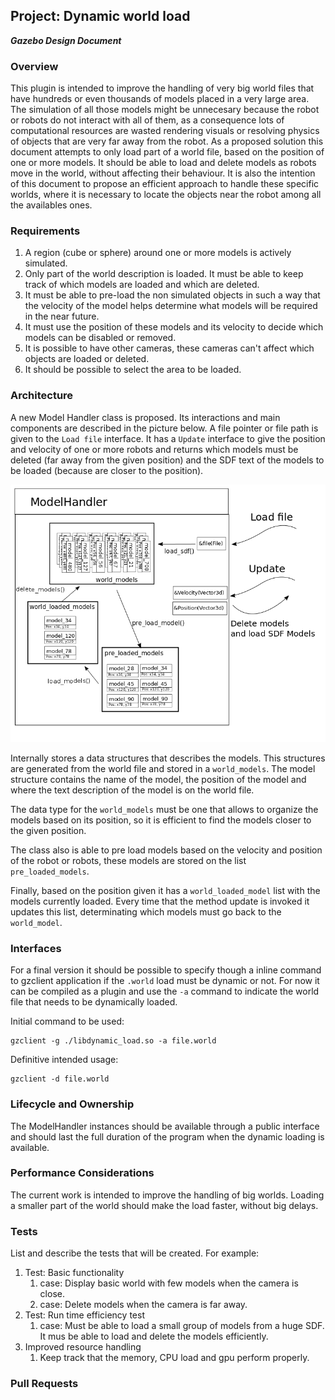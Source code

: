## Project: Dynamic world load
***Gazebo Design Document***

### Overview

This plugin is intended to improve the handling of very big world files that have hundreds or even thousands of models placed in a very large area. The simulation of all those models might be unnecesary because the robot or robots do not interact with all of them, as a consequence lots of computational resources are wasted rendering visuals or resolving physics of objects that are very far away from the robot. As a proposed solution this document attempts to only load part of a world file, based on the position of one or more models. It should be able to load and delete models as robots move in the world, without affecting their behaviour.
It is also the intention of this document to propose an efficient approach to handle these specific worlds, where it is necessary to locate the objects near the robot among all the availables ones.

### Requirements

1. A region (cube or sphere) around one or more models is actively simulated.
2. Only part of the world description is loaded. It must be able to keep track of which models are loaded and which are deleted.
3. It must be able to pre-load the non simulated objects in such a way that the velocity of the model helps determine what models will be required in the near future.
4. It must use the position of these models and its velocity to decide which models can be disabled or removed.
5. It is possible to have other cameras, these cameras can't affect which objects are loaded or deleted.
6. It should be possible to select the area to be loaded.

### Architecture

A new Model Handler class is proposed. Its interactions and main components are described in the picture below. A file pointer or file path is given to the `Load file` interface. It has a `Update` interface to give the position and velocity of one or more robots and returns which models must be deleted (far away from the given position) and the SDF text of the models to be loaded (because are closer to the position).

![model handler diagram](dynamic_world_load.png)

Internally stores a data structures that describes the models. This structures are generated from the world file and stored in a `world_models`. The model structure contains the name of the model, the position of the model and where the text description of the model is on the world file.

The data type for the `world_models` must be one that allows to organize the models based on its position, so it is efficient to find the models closer to the given position.

The class also is able to pre load models based on the velocity and position of the robot or robots, these models are stored on the list `pre_loaded_models`.

Finally, based on the position given it has a `world_loaded_model` list with the models currently loaded. Every time that the method update is invoked it updates this list, determinating which models must go back to the `world_model`.

### Interfaces

For a final version it should be possible to specify though a inline command to gzclient application if the `.world` load must be dynamic or not. For now it can be compiled as a plugin and use the `-a` command to indicate the world file that needs to be dynamically loaded.

Initial command to be used:
~~~
gzclient -g ./libdynamic_load.so -a file.world
~~~

Definitive intended usage:
~~~
gzclient -d file.world
~~~

### Lifecycle and Ownership

The ModelHandler instances should be available through a public interface and should last the full duration of the program when the dynamic loading is available.

### Performance Considerations

The current work is intended to improve the handling of big worlds. Loading a smaller part of the world should make the load faster, without big delays.

### Tests
List and describe the tests that will be created. For example:

1. Test: Basic functionality
    1. case: Display basic world with few models when the camera is close.
    1. case: Delete models when the camera is far away.
1. Test: Run time efficiency test
    1. case: Must be able to load a small group of models from a huge SDF. It mus be able to load and delete the models efficiently.
1. Improved resource handling
    1. Keep track that the memory, CPU load and gpu perform properly.

### Pull Requests
